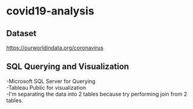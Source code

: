 # covid19-analysis
## Dataset
https://ourworldindata.org/coronavirus

## SQL Querying and Visualization
-Microsoft SQL Server for Querying  
-Tableau Public for visualization  
-I'm separating the data into 2 tables because try performing join from 2 tables.
